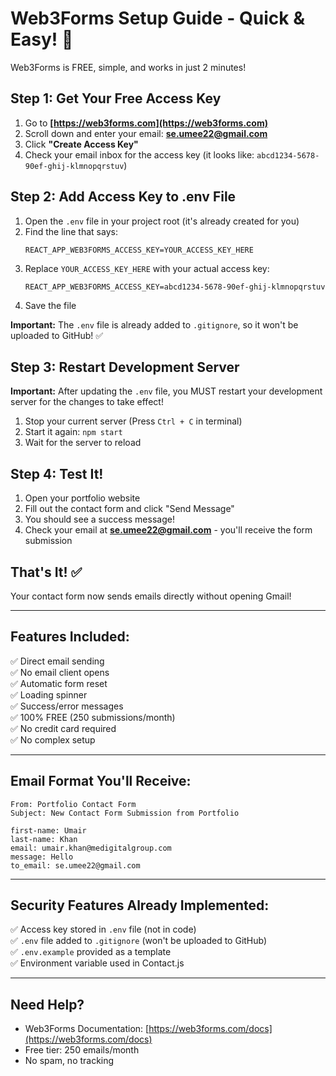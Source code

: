 # Web3Forms Setup Guide - Quick & Easy! 🚀

Web3Forms is FREE, simple, and works in just 2 minutes!

## Step 1: Get Your Free Access Key

1. Go to **[https://web3forms.com](https://web3forms.com)**
2. Scroll down and enter your email: **se.umee22@gmail.com**
3. Click **"Create Access Key"**
4. Check your email inbox for the access key (it looks like: `abcd1234-5678-90ef-ghij-klmnopqrstuv`)

## Step 2: Add Access Key to .env File

1. Open the `.env` file in your project root (it's already created for you)
2. Find the line that says:
   ```
   REACT_APP_WEB3FORMS_ACCESS_KEY=YOUR_ACCESS_KEY_HERE
   ```
3. Replace `YOUR_ACCESS_KEY_HERE` with your actual access key:
   ```
   REACT_APP_WEB3FORMS_ACCESS_KEY=abcd1234-5678-90ef-ghij-klmnopqrstuv
   ```
4. Save the file

**Important:** The `.env` file is already added to `.gitignore`, so it won't be uploaded to GitHub! ✅

## Step 3: Restart Development Server

**Important:** After updating the `.env` file, you MUST restart your development server for the changes to take effect!

1. Stop your current server (Press `Ctrl + C` in terminal)
2. Start it again: `npm start`
3. Wait for the server to reload

## Step 4: Test It!

1. Open your portfolio website
2. Fill out the contact form and click "Send Message"
3. You should see a success message!
4. Check your email at **se.umee22@gmail.com** - you'll receive the form submission

## That's It! ✅

Your contact form now sends emails directly without opening Gmail!

---

## Features Included:

✅ Direct email sending  
✅ No email client opens  
✅ Automatic form reset  
✅ Loading spinner  
✅ Success/error messages  
✅ 100% FREE (250 submissions/month)  
✅ No credit card required  
✅ No complex setup  

---

## Email Format You'll Receive:

```
From: Portfolio Contact Form
Subject: New Contact Form Submission from Portfolio

first-name: Umair
last-name: Khan
email: umair.khan@medigitalgroup.com
message: Hello
to_email: se.umee22@gmail.com
```

---

## Security Features Already Implemented:

✅ Access key stored in `.env` file (not in code)  
✅ `.env` file added to `.gitignore` (won't be uploaded to GitHub)  
✅ `.env.example` provided as a template  
✅ Environment variable used in Contact.js  

---

## Need Help?

- Web3Forms Documentation: [https://web3forms.com/docs](https://web3forms.com/docs)
- Free tier: 250 emails/month
- No spam, no tracking

